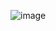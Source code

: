 ![image](https://github.com/GiladMoalem/soduko/assets/74507895/084d9c87-5de9-45cc-ab39-bb143cdbd5d9)
